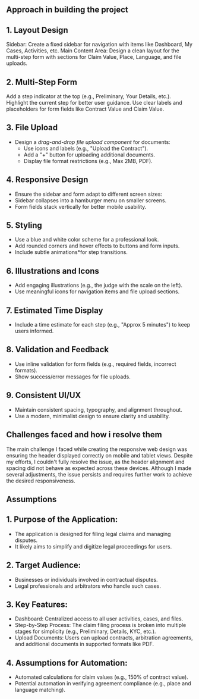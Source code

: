 ## Approach in building the project

## 1. Layout Design
 Sidebar: Create a fixed sidebar for navigation with items like Dashboard, My Cases, Activities, etc.
 Main Content Area: Design a clean layout for the multi-step form with sections for Claim Value, Place, Language, and file uploads.

## 2. Multi-Step Form
 Add a step indicator at the top (e.g., Preliminary, Your Details, etc.).
 Highlight the current step for better user guidance.
 Use clear labels and placeholders for form fields like Contract Value and Claim Value.

## 3. File Upload
- Design a *drag-and-drop file upload component* for documents:
  - Use icons and labels (e.g., "Upload the Contract").
  - Add a "+" button for uploading additional documents.
  - Display file format restrictions (e.g., Max 2MB, PDF).

## 4. Responsive Design
  - Ensure the sidebar and form adapt to different screen sizes:
  - Sidebar collapses into a hamburger menu on smaller screens.
  - Form fields stack vertically for better mobile usability.
    
## 5. Styling
- Use a blue and white color scheme for a professional look.
- Add rounded corners and hover effects to buttons and form inputs.
- Include subtle animations*for step transitions.

## 6. Illustrations and Icons
- Add engaging illustrations (e.g., the judge with the scale on the left).
- Use meaningful icons for navigation items and file upload sections.

## 7. Estimated Time Display
- Include a time estimate for each step (e.g., "Approx 5 minutes") to keep users informed.

## 8. Validation and Feedback
- Use inline validation for form fields (e.g., required fields, incorrect formats).
- Show success/error messages for file uploads.

## 9. Consistent UI/UX
- Maintain consistent spacing, typography, and alignment throughout.
- Use a modern, minimalist design to ensure clarity and usability.

## Challenges faced and how i resolve them 

The main challenge I faced while creating the responsive web design was ensuring the header displayed correctly on mobile and tablet views. Despite my efforts, I couldn't fully resolve the issue, as the header alignment and spacing did not behave as expected across these devices. Although I made several adjustments, the issue persists and requires further work to achieve the desired responsiveness.

## Assumptions 

## 1. Purpose of the Application:
   - The application is designed for filing legal claims and managing disputes.
   - It likely aims to simplify and digitize legal proceedings for users.

## 2. Target Audience:
   - Businesses or individuals involved in contractual disputes.
   - Legal professionals and arbitrators who handle such cases.

## 3. Key Features:
   - Dashboard: Centralized access to all user activities, cases, and files.
   - Step-by-Step Process: The claim filing process is broken into multiple stages for simplicity (e.g., Preliminary, Details, KYC, etc.).
   - Upload Documents: Users can upload contracts, arbitration agreements, and additional documents in supported formats like PDF.

 ## 4. Assumptions for Automation:
   - Automated calculations for claim values (e.g., 150% of contract value).
   - Potential automation in verifying agreement compliance (e.g., place and language matching).

